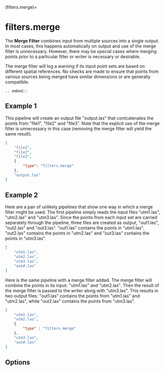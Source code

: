 (filters.merge)=

# filters.merge

The **Merge Filter** combines input from multiple sources into a single output.
In most cases, this happens automatically on output and use of the merge
filter is unnecessary.  However, there may be special cases where
merging points prior to a particular filter or writer is necessary
or desirable.

The merge filter will log a warning if its input point sets are based on
different spatial references.  No checks are made to ensure that points
from various sources being merged have similar dimensions or are generally
compatible.

```{eval-rst}
.. embed::
```

## Example 1

This pipeline will create an output file "output.las" that contcatenates
the points from "file1", "file2" and "file3".  Note that the explicit
use of the merge filter is unnecessary in this case (removing the merge
filter will yield the same result).

```json
[
    "file1",
    "file2",
    "file3",
    {
        "type": "filters.merge"
    },
    "output.las"
]
```

## Example 2

Here are a pair of unlikely pipelines that show one way in which a merge filter
might be used.  The first pipeline simply reads the input files "utm1.las",
"utm2.las" and "utm3.las".  Since the points from each input set are
carried separately through the pipeline, three files are created as output,
"out1.las", "out2.las" and "out3.las".  "out1.las" contains the points
in "utm1.las".  "out2.las" contains the points in "utm2.las" and "out3.las"
contains the points in "utm3.las".

```json
[
    "utm1.las",
    "utm2.las",
    "utm3.las",
    "out#.las"
]
```

Here is the same pipeline with a merge filter added.  The merge filter will
combine the points in its input: "utm1.las" and "utm2.las".  Then the result
of the merge filter is passed to the writer along with "utm3.las".  This
results in two output files: "out1.las" contains the points from "utm1.las"
and "utm2.las", while "out2.las" contains the points from "utm3.las".

```json
[
    "utm1.las",
    "utm2.las",
    {
        "type" : "filters.merge"
    },
    "utm3.las",
    "out#.las"
]
```

## Options

```{include} filter_opts.md
```
